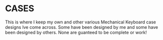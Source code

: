 # CASES

This is where I keep my own and other various Mechanical Keyboard case designs Ive come across. Some have been designed by me and some have been designed by others. None are guanteed to be complete or work!
